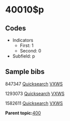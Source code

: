 # 40010$p

## Codes

-   Indicators
    -   First: 1
    -   Second: 0
-   Subfield: p

## Sample bibs

847347 [Quicksearch](https://search.library.yale.edu/catalog/847347) [VXWS](http://prodorbis.library.yale.edu:7014/vxws/GetHoldingsService?bibId=847347)

1293073 [Quicksearch](https://search.library.yale.edu/catalog/1293073) [VXWS](http://prodorbis.library.yale.edu:7014/vxws/GetHoldingsService?bibId=1293073)

1582611 [Quicksearch](https://search.library.yale.edu/catalog/1582611) [VXWS](http://prodorbis.library.yale.edu:7014/vxws/GetHoldingsService?bibId=1582611)

**Parent topic:**[400](../../tags/400/400.md)

